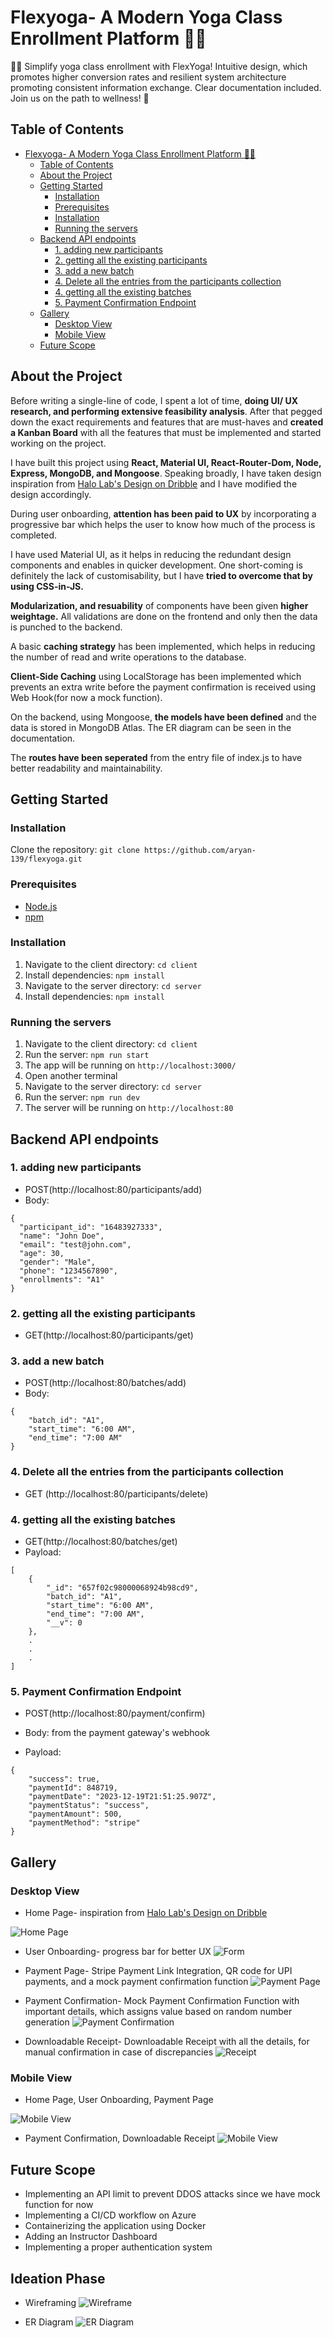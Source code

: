 # Flexyoga- A Modern Yoga Class Enrollment Platform 🧘‍♂️
🧘‍♂️ Simplify yoga class enrollment with FlexYoga! Intuitive design, which promotes higher conversion rates and resilient system architecture promoting consistent information exchange. Clear documentation included. Join us on the path to wellness! 🌟

## Table of Contents
- [Flexyoga- A Modern Yoga Class Enrollment Platform 🧘‍♂️](#flexyoga--a-modern-yoga-class-enrollment-platform---)
  * [Table of Contents](#table-of-contents)
  * [About the Project](#about-the-project)
  * [Getting Started](#getting-started)
    + [Installation](#installation)
    + [Prerequisites](#prerequisites)
    + [Installation](#installation-1)
    + [Running the servers](#running-the-servers)
  * [Backend API endpoints](#backend-api-endpoints)
    + [1. adding new participants](#1-adding-new-participants)
    + [2. getting all the existing participants](#2-getting-all-the-existing-participants)
    + [3. add a new batch](#3-add-a-new-batch)
    + [4. Delete all the entries from the participants collection](#4-delete-all-the-entries-from-the-participants-collection)
    + [4. getting all the existing batches](#4-getting-all-the-existing-batches)
    + [5. Payment Confirmation Endpoint](#5-payment-confirmation-endpoint)
  * [Gallery](#gallery)
    + [Desktop View](#desktop-view)
    + [Mobile View](#mobile-view)
  * [Future Scope](#future-scope)

## About the Project

Before writing a single-line of code, I spent a lot of time, **doing UI/ UX research, and performing extensive feasibility analysis**. After that pegged down the exact requirements and features that are must-haves and **created a Kanban Board** with all the features that must be implemented and started working on the project.

I have built this project using **React, Material UI, React-Router-Dom, Node, Express, MongoDB, and Mongoose**. Speaking broadly, I have taken design inspiration from [Halo Lab's Design on Dribble](https://dribbble.com/shots/14398439-Oyoga-Website) and I have modified the design accordingly.

During user onboarding, **attention has been paid to UX** by incorporating a progressive bar which helps the user to know how much of the process is completed.

I have used Material UI, as it helps in reducing the redundant design components and enables in quicker development. One short-coming is definitely the lack of customisability, but I have **tried to overcome that by using CSS-in-JS.** 

**Modularization, and resuability** of components have been given **higher weightage.** All validations are done on the frontend and only then the data is punched to the backend.

A basic **caching strategy** has been implemented, which helps in reducing the number of read and write operations to the database. 

**Client-Side Caching** using LocalStorage has been implemented which prevents an extra write before the payment confirmation is received using Web Hook(for now a mock function).

On the backend, using Mongoose, **the models have been defined** and the data is stored in MongoDB Atlas. The ER diagram can be seen in the documentation. 

The **routes have been seperated** from the entry file of index.js to have better readability and maintainability.

## Getting Started

### Installation
Clone the repository: `git clone https://github.com/aryan-139/flexyoga.git`

### Prerequisites
- [Node.js](https://nodejs.org/)
- [npm](https://www.npmjs.com/)

### Installation
1. Navigate to the client directory: `cd client`
2. Install dependencies: `npm install`
3. Navigate to the server directory: `cd server`
4. Install dependencies: `npm install`

### Running the servers
1. Navigate to the client directory: `cd client`
2. Run the server: `npm run start`
3. The app will be running on `http://localhost:3000/`
4. Open another terminal
5. Navigate to the server directory: `cd server`
6. Run the server: `npm run dev`
7. The server will be running on `http://localhost:80`


## Backend API endpoints

### 1. adding new participants

- POST(http://localhost:80/participants/add)
- Body:
```
{
  "participant_id": "16483927333",
  "name": "John Doe",
  "email": "test@john.com",
  "age": 30,
  "gender": "Male",
  "phone": "1234567890",
  "enrollments": "A1"
}
```

### 2. getting all the existing participants

- GET(http://localhost:80/participants/get)

### 3. add a new batch
- POST(http://localhost:80/batches/add)
- Body:
```
{
    "batch_id": "A1",
    "start_time": "6:00 AM",
    "end_time": "7:00 AM"
}
```

### 4. Delete all the entries from the participants collection
- GET (http://localhost:80/participants/delete)

### 4. getting all the existing batches

- GET(http://localhost:80/batches/get)
- Payload:
```
[
    {
        "_id": "657f02c98000068924b98cd9",
        "batch_id": "A1",
        "start_time": "6:00 AM",
        "end_time": "7:00 AM",
        "__v": 0
    },
    .
    .
    .
]
```

### 5. Payment Confirmation Endpoint

- POST(http://localhost:80/payment/confirm)
- Body: from the payment gateway's webhook

- Payload:
```
{
    "success": true,
    "paymentId": 848719,
    "paymentDate": "2023-12-19T21:51:25.907Z",
    "paymentStatus": "success",
    "paymentAmount": 500,
    "paymentMethod": "stripe"
}
```

## Gallery

### Desktop View

- Home Page- inspiration from [Halo Lab's Design on Dribble](https://dribbble.com/shots/14398439-Oyoga-Website)

![Home Page](https://github.com/aryan-139/flexyoga/blob/main/client/src/assets/home.png)

- User Onboarding- progress bar for better UX
![Form](https://github.com/aryan-139/flexyoga/blob/8d8d352c6953ced24aa126a57e1bbedf5000fcba/client/src/assets/form.png)

- Payment Page- Stripe Payment Link Integration, QR code for UPI payments, and a mock payment confirmation function
![Payment Page](https://github.com/aryan-139/flexyoga/blob/8d8d352c6953ced24aa126a57e1bbedf5000fcba/client/src/assets/payment.png)

- Payment Confirmation- Mock Payment Confirmation Function with important details, which assigns value based on random number generation
![Payment Confirmation](https://github.com/aryan-139/flexyoga/blob/8d8d352c6953ced24aa126a57e1bbedf5000fcba/client/src/assets/confirmation.png)

- Downloadable Receipt- Downloadable Receipt with all the details, for manual confirmation in case of discrepancies
![Receipt](https://github.com/aryan-139/flexyoga/blob/8d8d352c6953ced24aa126a57e1bbedf5000fcba/client/src/assets/receipt.png)

### Mobile View

- Home Page, User Onboarding, Payment Page 

![Mobile View](https://github.com/aryan-139/flexyoga/blob/main/client/src/assets/mobile%20first.png)

- Payment Confirmation, Downloadable Receipt
![Mobile View](https://github.com/aryan-139/flexyoga/blob/main/client/src/assets/mobile%20second.png)


## Future Scope

- Implementing an API limit to prevent DDOS attacks since we have mock function for now 
- Implementing a CI/CD workflow on Azure
- Containerizing the application using Docker
- Adding an Instructor Dashboard
- Implementing a proper authentication system 

## Ideation Phase 

- Wireframing 
![Wireframe](https://github.com/aryan-139/flexyoga/blob/main/client/src/assets/wireframe1.png)

- ER Diagram
![ER Diagram](https://github.com/aryan-139/flexyoga/blob/main/client/src/assets/wireframe2.png)

